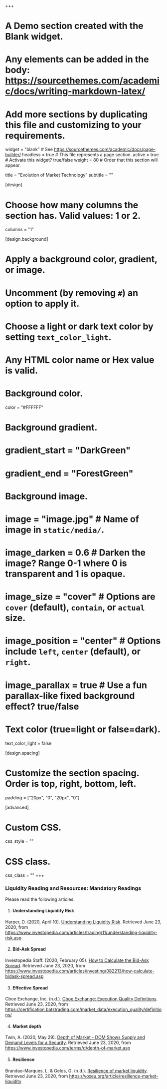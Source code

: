+++
# A Demo section created with the Blank widget.
# Any elements can be added in the body: https://sourcethemes.com/academic/docs/writing-markdown-latex/
# Add more sections by duplicating this file and customizing to your requirements.

widget = "blank"  # See https://sourcethemes.com/academic/docs/page-builder/
headless = true  # This file represents a page section.
active = true  # Activate this widget? true/false
weight = 80  # Order that this section will appear.

title = "Evolution of Market Technology"
subtitle = ""

[design]
  # Choose how many columns the section has. Valid values: 1 or 2.
  columns = "1"

[design.background]
  # Apply a background color, gradient, or image.
  #   Uncomment (by removing `#`) an option to apply it.
  #   Choose a light or dark text color by setting `text_color_light`.
  #   Any HTML color name or Hex value is valid.

  # Background color.
   color = "#FFFFFF"
  
  # Background gradient.
  # gradient_start = "DarkGreen"
 # gradient_end = "ForestGreen"
  
  # Background image.
  # image = "image.jpg"  # Name of image in `static/media/`.
  # image_darken = 0.6  # Darken the image? Range 0-1 where 0 is transparent and 1 is opaque.
  # image_size = "cover"  #  Options are `cover` (default), `contain`, or `actual` size.
  # image_position = "center"  # Options include `left`, `center` (default), or `right`.
  # image_parallax = true  # Use a fun parallax-like fixed background effect? true/false
  
  # Text color (true=light or false=dark).
  text_color_light = false

[design.spacing]
  # Customize the section spacing. Order is top, right, bottom, left.
  padding = ["20px", "0", "20px", "0"]

[advanced]
 # Custom CSS. 
 css_style = ""
 
 # CSS class.
 css_class = ""
+++
<h3>Liquidity Reading and Resources: Mandatory Readings</h3>
<p>Please read the following articles.
</p>

1. <h4>Understanding Liquidity Risk</h4>
Harper, D. (2020, April 10). [Understanding Liquidity Risk](https://www.investopedia.com/articles/trading/11/understanding-liquidity-risk.asp). Retrieved June 23, 2020, from https://www.investopedia.com/articles/trading/11/understanding-liquidity-risk.asp

2. <h4>Bid-Ask Spread </h4>
Investopedia Staff. (2020, February 05). [How to Calculate the Bid-Ask Spread](https://www.investopedia.com/articles/investing/082213/how-calculate-bidask-spread.asp). Retrieved June 23, 2020, from https://www.investopedia.com/articles/investing/082213/how-calculate-bidask-spread.asp

3. <h4>Effective Spread</h4>
Cboe Exchange, Inc. (n.d.). [Cboe Exchange: Execution Quality Definitions](https://certification.batstrading.com/market_data/execution_quality/definitions/). Retrieved June 23, 2020, from https://certification.batstrading.com/market_data/execution_quality/definitions/

4. <h4>Market depth</h4> 
Twin, A. (2020, May 29). [Depth of Market - DOM Shows Supply and Demand Levels for a Security](https://www.investopedia.com/terms/d/depth-of-market.asp). Retrieved June 23, 2020, from https://www.investopedia.com/terms/d/depth-of-market.asp

5. <h4>Resilience</h4>
Brandao-Marques, L. & Gelos, G. (n.d.). [Resilience of market liquidity](https://voxeu.org/article/resilience-market-liquidity). Retrieved June 23, 2020, from https://voxeu.org/article/resilience-market-liquidity



